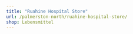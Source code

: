 ```yaml
---
title: "Ruahine Hospital Store"
url: /palmerston-north/ruahine-hospital-store/
shop: Lebensmittel
---
```

